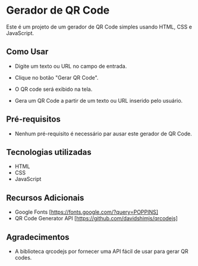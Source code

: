 # Gerador de QR Code

Este é um projeto de um gerador de QR Code simples usando HTML, CSS e JavaScript.

## Como Usar

- Digite um texto ou URL no campo de entrada.
- Clique no botão "Gerar QR Code".
- O QR code será exibido na tela.

- Gera um QR Code a partir de um texto ou URL inserido pelo usuário.

## Pré-requisitos

- Nenhum pré-requisito é necessário par ausar este gerador de QR Code.

## Tecnologias utilizadas

- HTML
- CSS
- JavaScript

## Recursos Adicionais

- Google Fonts [https://fonts.google.com/?query=POPPINS]
- QR Code Generator API [https://github.com/davidshimjs/qrcodejs]

## Agradecimentos

- A biblioteca qrcodejs por fornecer uma API fácil de usar para gerar QR codes.
